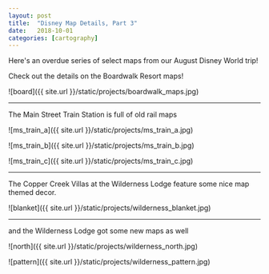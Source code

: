```yaml
---
layout: post
title:  "Disney Map Details, Part 3"
date:   2018-10-01
categories: [cartography]
---
```


Here's an overdue series of select maps from our August Disney World trip!

Check out the details on the Boardwalk Resort maps!

![board]({{ site.url }}/static/projects/boardwalk_maps.jpg)

<hr>

The Main Street Train Station is full of old rail maps

![ms_train_a]({{ site.url }}/static/projects/ms_train_a.jpg)

![ms_train_b]({{ site.url }}/static/projects/ms_train_b.jpg)

![ms_train_c]({{ site.url }}/static/projects/ms_train_c.jpg)

<hr>

The Copper Creek Villas at the Wilderness Lodge feature some nice map themed decor.

![blanket]({{ site.url }}/static/projects/wilderness_blanket.jpg)  

<hr>

and the Wilderness Lodge got some new maps as well

![north]({{ site.url }}/static/projects/wilderness_north.jpg)  

![pattern]({{ site.url }}/static/projects/wilderness_pattern.jpg)  
